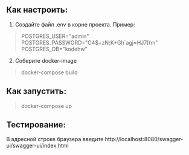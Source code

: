 ## Как настроить:

1. Создайте файл .env в корне проекта. Пример:

> POSTGRES_USER="admin"
> POSTGRES_PASSWORD="C4$+zN;K*Gh`agj=HJ7[(m"
> POSTGRES_DB="kodehw"


2. Соберите docker-image
> docker-compose build

## Как запустить:

> docker-compose up


## Тестирование:
В адресной строке браузера введите http://localhost:8080/swagger-ui/swagger-ui/index.html

